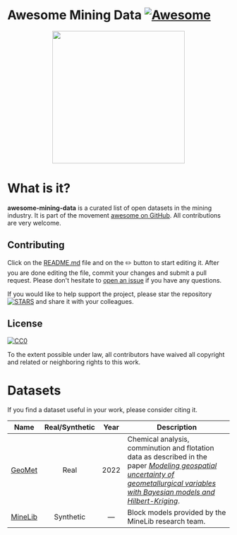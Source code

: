 # Awesome Mining Data [![Awesome](https://cdn.rawgit.com/sindresorhus/awesome/d7305f38d29fed78fa85652e3a63e154dd8e8829/media/badge.svg)](https://github.com/sindresorhus/awesome)

<p align="center">
<img src="https://www.azomining.com/images/Article_Images/ImageForArticle_1648_16484599498197350.jpg" height=300>
</p>

# What is it?

**awesome-mining-data** is a curated list of open datasets in the mining
industry. It is part of the movement [awesome on GitHub](https://github.com/sindresorhus/awesome).
All contributions are very welcome.

## Contributing

Click on the [README.md](README.md) file and on the :pencil2: button to start editing it.
After you are done editing the file, commit your changes and submit a pull request.
Please don't hesitate to [open an issue](https://github.com/juliohm/awesome-mining-data/issues)
if you have any questions.

If you would like to help support the project, please star the repository
[![STARS][stars-img]][stars-url] and share it with your colleagues.

## License

[![CC0](http://mirrors.creativecommons.org/presskit/buttons/88x31/svg/cc-zero.svg)](https://creativecommons.org/publicdomain/zero/1.0/)

To the extent possible under law, all contributors have waived all copyright and related or
neighboring rights to this work.

# Datasets

If you find a dataset useful in your work, please consider citing it.

| Name | Real/Synthetic | Year | Description |
|------|:--------------:|:----:|------------|
| [GeoMet](https://zenodo.org/record/7051975) | Real | 2022 | Chemical analysis, comminution and flotation data as described in the paper [*Modeling geospatial uncertainty of geometallurgical variables with Bayesian models and Hilbert-Kriging*](https://link.springer.com/article/10.1007/s11004-022-10013-1). |
| [MineLib](http://mansci-web.uai.cl/minelib/Datasets.xhtml) | Synthetic | &mdash; | Block models provided by the MineLib research team.

[stars-img]: https://img.shields.io/github/stars/juliohm/awesome-mining-data?style=social
[stars-url]: https://github.com/juliohm/awesome-mining-data

